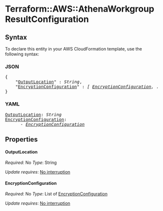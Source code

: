 # Terraform::AWS::AthenaWorkgroup ResultConfiguration

## Syntax

To declare this entity in your AWS CloudFormation template, use the following syntax:

### JSON

<pre>
{
    "<a href="#outputlocation" title="OutputLocation">OutputLocation</a>" : <i>String</i>,
    "<a href="#encryptionconfiguration" title="EncryptionConfiguration">EncryptionConfiguration</a>" : <i>[ <a href="resultconfiguration-encryptionconfiguration.md">EncryptionConfiguration</a>, ... ]</i>
}
</pre>

### YAML

<pre>
<a href="#outputlocation" title="OutputLocation">OutputLocation</a>: <i>String</i>
<a href="#encryptionconfiguration" title="EncryptionConfiguration">EncryptionConfiguration</a>: <i>
      - <a href="resultconfiguration-encryptionconfiguration.md">EncryptionConfiguration</a></i>
</pre>

## Properties

#### OutputLocation

_Required_: No
_Type_: String

_Update requires_: [No interruption](https://docs.aws.amazon.com/AWSCloudFormation/latest/UserGuide/using-cfn-updating-stacks-update-behaviors.html#update-no-interrupt)

#### EncryptionConfiguration

_Required_: No
_Type_: List of <a href="resultconfiguration-encryptionconfiguration.md">EncryptionConfiguration</a>

_Update requires_: [No interruption](https://docs.aws.amazon.com/AWSCloudFormation/latest/UserGuide/using-cfn-updating-stacks-update-behaviors.html#update-no-interrupt)

